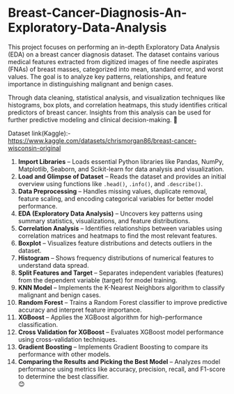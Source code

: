 # Breast-Cancer-Diagnosis-An-Exploratory-Data-Analysis

This project focuses on performing an in-depth Exploratory Data Analysis (EDA) on a breast cancer diagnosis dataset. The dataset contains various medical features extracted from digitized images of fine needle aspirates (FNAs) of breast masses, categorized into mean, standard error, and worst values. The goal is to analyze key patterns, relationships, and feature importance in distinguishing malignant and benign cases.

Through data cleaning, statistical analysis, and visualization techniques like histograms, box plots, and correlation heatmaps, this study identifies critical predictors of breast cancer. Insights from this analysis can be used for further predictive modeling and clinical decision-making. 🚀

Dataset link(Kaggle):- https://www.kaggle.com/datasets/chrismorgan86/breast-cancer-wisconsin-original

1. **Import Libraries** – Loads essential Python libraries like Pandas, NumPy, Matplotlib, Seaborn, and Scikit-learn for data analysis and visualization.  
2. **Load and Glimpse of Dataset** – Reads the dataset and provides an initial overview using functions like `.head()`, `.info()`, and `.describe()`.  
3. **Data Preprocessing** – Handles missing values, duplicate removal, feature scaling, and encoding categorical variables for better model performance.  
4. **EDA (Exploratory Data Analysis)** – Uncovers key patterns using summary statistics, visualizations, and feature distributions.  
5. **Correlation Analysis** – Identifies relationships between variables using correlation matrices and heatmaps to find the most relevant features.  
6. **Boxplot** – Visualizes feature distributions and detects outliers in the dataset.  
7. **Histogram** – Shows frequency distributions of numerical features to understand data spread.  
8. **Split Features and Target** – Separates independent variables (features) from the dependent variable (target) for model training.  
9. **KNN Model** – Implements the K-Nearest Neighbors algorithm to classify malignant and benign cases.  
10. **Random Forest** – Trains a Random Forest classifier to improve predictive accuracy and interpret feature importance.  
11. **XGBoost** – Applies the XGBoost algorithm for high-performance classification.  
12. **Cross Validation for XGBoost** – Evaluates XGBoost model performance using cross-validation techniques.  
13. **Gradient Boosting** – Implements Gradient Boosting to compare its performance with other models.  
14. **Comparing the Results and Picking the Best Model** – Analyzes model performance using metrics like accuracy, precision, recall, and F1-score to determine the best classifier.  
 😊
